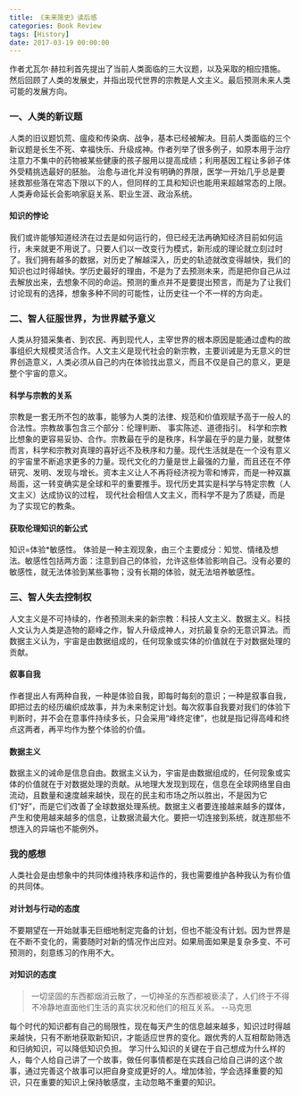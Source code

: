 ```yaml
---
title: 《未来简史》读后感
categories: Book Review
tags: [History] 
date: 2017-03-19 00:00:00
---
```


作者尤瓦尔·赫拉利首先提出了当前人类面临的三大议题，以及采取的相应措施。然后回顾了人类的发展史，并指出现代世界的宗教是人文主义。最后预测未来人类可能的发展方向。
### 一、人类的新议题
人类的旧议题饥荒、瘟疫和传染病、战争，基本已经被解决。目前人类面临的三个新议题是长生不死、幸福快乐、升级成神。作者列举了很多例子，如原本用于治疗注意力不集中的药物被某些健康的孩子服用以提高成绩；利用基因工程让多卵子体外受精挑选最好的胚胎。
治愈与进化并没有明确的界限，医学一开始几乎总是要拯救那些落在常态下限以下的人，但同样的工具和知识也能用来超越常态的上限。人类寿命延长会影响家庭关系、职业生涯、政治系统。
#### 知识的悖论
我们或许能够知道经济在过去是如何运行的，但已经无法再确知经济目前如何运行，未来就更不用说了。只要人们以一改变行为模式，新形成的理论就立刻过时了。我们拥有越多的数据，对历史了解越深入，历史的轨迹就改变得越快，我们的知识也过时得越快。学历史最好的理由，不是为了去预测未来，而是把你自己从过去解放出来，去想象不同的命运。预测的重点并不是要提出预言，而是为了让我们讨论现有的选择，想象多种不同的可能性，让历史往一个不一样的方向走。
### 二、智人征服世界，为世界赋予意义
人类从狩猎采集者、到农民、再到现代人，主宰世界的根本原因是能通过虚构的故事组织大规模灵活合作。人文主义是现代社会的新宗教，主要训诫是为无意义的世界创造意义，人类必须从自己的内在体验找出意义，而且不仅是自己的意义，更是整个宇宙的意义。
#### 科学与宗教的关系
宗教是一套无所不包的故事，能够为人类的法律、规范和价值观赋予高于一般人的合法性。宗教故事包含三个部分：伦理判断、 事实陈述、道德指引。
科学和宗教比想象的更容易妥协、合作。宗教最在乎的是秩序，科学最在乎的是力量，就整体而言，科学和宗教对真理的喜好远不及秩序和力量。现代生活就是在一个没有意义的宇宙里不断追求更多的力量。现代文化的力量是世上最强的力量，而且还在不停研究、发明、发现与增长。资本主义让人不再将经济视为零和博弈，而是一种双赢局面，这一转变确实是全球和平的重要推手。现代历史其实是科学与特定宗教（人文主义）达成协议的过程， 现代社会相信人文主义，而科学不是为了质疑，而是为了实现它的教条。
#### 获取伦理知识的新公式
知识=体验*敏感性。 体验是一种主观现象，由三个主要成分：知觉、情绪及想法。敏感性包括两方面：注意到自己的体验，允许这些体验影响自己。没有必要的敏感性，就无法体验到某些事物；没有长期的体验，就无法培养敏感性。
### 三、智人失去控制权
人文主义是不可持续的，作者预测未来的新宗教：科技人文主义、数据主义。科技人文认为人类是造物的巅峰之作，智人升级成神人，对抗最复杂的无意识算法。而数据主义认为，宇宙是由数据组成的，任何现象或实体的价值就在于对数据处理的贡献。
#### 叙事自我
作者提出人有两种自我，一种是体验自我，即每时每刻的意识；一种是叙事自我，即把过去的经历编织成故事，并为未来制定计划。每次叙事自我要对我们的体验下判断时，并不会在意事件持续多长，只会采用“峰终定律”，也就是指记得高峰和终点这两者，再平均作为整个体验的价值。
#### 数据主义
数据主义的诫命是信息自由。数据主义认为，宇宙是由数据组成的，任何现象或实体的价值就在于对数据处理的贡献。从地理大发现到现在，信息在全球网络里自由流动，且数量和速度越来越快，现在的民主和市场之所以胜出，不是因为它们“好”，而是它们改善了全球数据处理系统。数据主义者要连接越来越多的媒体，产生和使用越来越多的信息，让数据流最大化。要把一切连接到系统，就连那些不想连入的异端也不能例外。
### 我的感想
人类社会是由想象中的共同体维持秩序和运作的，我也需要维护各种我认为有价值的共同体。
#### 对计划与行动的态度
不要期望在一开始就事无巨细地制定完备的计划，但也不能没有计划。因为世界是在不断不变化的，需要随时对新的情况作出应对。如果局面如果是复杂多变、不可预测的，刻意练习的作用不大。
#### 对知识的态度
>一切坚固的东西都烟消云散了，一切神圣的东西都被亵渎了，人们终于不得不冷静地直面他们生活的真实状况和他们的相互关系。 --马克思

每个时代的知识都有自己的局限性，现在每天产生的信息越来越多，知识过时得越来越快，只有不断地获取新知识，才能适应世界的变化。跟优秀的人互相帮助筛选和归纳知识，可以降低知识负担。
学习什么知识的关键在于自己想成为什么样的人，每个人给自己讲了一个故事，做任何事情都是在实践自己给自己讲的这个故事，通过完善这个故事可以把自身变成更好的人。增加体验，学会选择重要的知识，只在重要的知识上保持敏感度，主动忽略不重要的知识。

